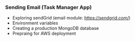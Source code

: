 ### Sending Email (Task Manager App)

- Exploring sendGrid (email module: https://sendgrid.com/)
- Environment variables
- Creating a production MongoDB database
- Prepraing for AWS deployment